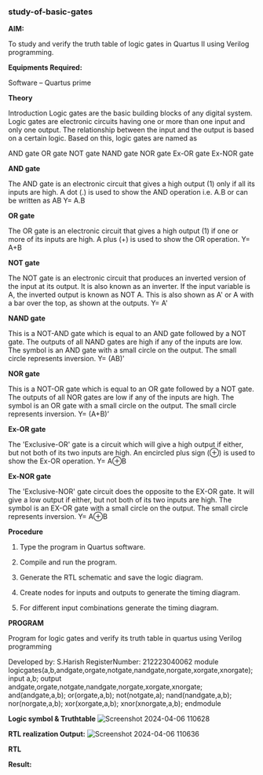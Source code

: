 ### study-of-basic-gates

**AIM:** 

To study and verify the truth table of logic gates in Quartus II using Verilog programming.

**Equipments Required:**

Software – Quartus prime 

**Theory**

Introduction Logic gates are the basic building blocks of any digital system. Logic gates are electronic circuits having one or more than one input and only one output. The relationship between the input and the output is based on a certain logic. Based on this, logic gates are named as

AND gate OR gate NOT gate NAND gate NOR gate Ex-OR gate Ex-NOR gate

**AND gate**

The AND gate is an electronic circuit that gives a high output (1) only if all its inputs are high. A dot (.) is used to show the AND operation i.e. A.B or can be written as AB
Y= A.B

**OR gate** 

The OR gate is an electronic circuit that gives a high output (1) if one or more of its inputs are high. A plus (+) is used to show the OR operation.
Y= A+B

**NOT gate**

The NOT gate is an electronic circuit that produces an inverted version of the input at its output. It is also known as an inverter. If the input variable is A, the inverted output is known as NOT A. This is also shown as A' or A with a bar over the top, as shown at the outputs.
Y= A'

**NAND gate**

This is a NOT-AND gate which is equal to an AND gate followed by a NOT gate. The outputs of all NAND gates are high if any of the inputs are low. The symbol is an AND gate with a small circle on the output. The small circle represents inversion.
Y= (AB)’

**NOR gate**

This is a NOT-OR gate which is equal to an OR gate followed by a NOT gate. The outputs of all NOR gates are low if any of the inputs are high. The symbol is an OR gate with a small circle on the output. The small circle represents inversion.
Y= (A+B)’

**Ex-OR gate**

The 'Exclusive-OR' gate is a circuit which will give a high output if either, but not both of its two inputs are high. An encircled plus sign (⊕) is used to show the Ex-OR operation.
Y= A⊕B

**Ex-NOR gate**

The 'Exclusive-NOR' gate circuit does the opposite to the EX-OR gate. It will give a low output if either, but not both of its two inputs are high. The symbol is an EX-OR gate with a small circle on the output. The small circle represents inversion.
Y= A⊕B

**Procedure** 

1.	Type the program in Quartus software.

2.	Compile and run the program.

3.	Generate the RTL schematic and save the logic diagram.

4.	Create nodes for inputs and outputs to generate the timing diagram.

5.	For different input combinations generate the timing diagram.


**PROGRAM**

Program for logic gates and verify its truth table in quartus using Verilog programming

 Developed by: S.Harish RegisterNumber: 212223040062
 module logicgates(a,b,andgate,orgate,notgate,nandgate,norgate,xorgate,xnorgate); input a,b; output andgate,orgate,notgate,nandgate,norgate,xorgate,xnorgate; and(andgate,a,b); or(orgate,a,b); not(notgate,a); nand(nandgate,a,b); nor(norgate,a,b); xor(xorgate,a,b); xnor(xnorgate,a,b); endmodule
 
**Logic symbol & Truthtable**
![Screenshot 2024-04-06 110628](https://github.com/harishsivaj/study-of-basic-gates/assets/145742809/a272a629-9204-41af-bcd2-b758a607b8a8)

**RTL realization Output:** 
![Screenshot 2024-04-06 110636](https://github.com/harishsivaj/study-of-basic-gates/assets/145742809/65843d82-04ff-456a-ba81-d0b20ab954c0)

**RTL**

**Result:**


